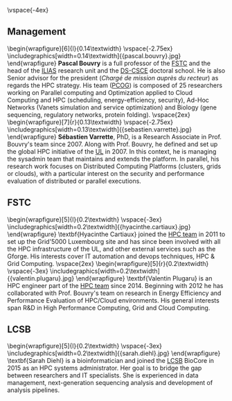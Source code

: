\vspace{-4ex}
## Management

\begin{wrapfigure}[6]{l}{0.14\textwidth}
  \vspace{-2.75ex}
  \includegraphics[width=0.14\textwidth]{{pascal.bouvry}.jpg}
\end{wrapfigure}
**Pascal Bouvry** is a full professor of the [FSTC](http://fstc.uni.lu) and the head of the  [ILIAS](http://wwwen.uni.lu/recherche/fstc/interdisciplinary_lab_for_intelligent_and_adaptive_systems_ilias/) research unit and the [DS-CSCE](http://wwwen.uni.lu/formations/fstc/doctoral_school_of_computer_science_and_computer_engineering) doctoral school.
He is also Senior advisor for the president (_Chargé de mission auprès du recteur_) as regards the HPC strategy.
His team ([PCOG](http://pcog.uni.lu)) is composed of 25 researchers working on Parallel computing and Optimization  applied to Cloud Computing and HPC (scheduling, energy-efficiency, security), Ad-Hoc Networks (Vanets simulation and service optimization) and Biology (gene sequencing, regulatory networks, protein folding).
  \vspace{2ex}
  \begin{wrapfigure}[7]{r}{0.13\textwidth}
    \vspace{-2.75ex}
    \includegraphics[width=0.13\textwidth]{{sebastien.varrette}.jpg}
  \end{wrapfigure}
  **Sébastien Varrette**, PhD, is a Research Associate in Prof. Bouvry's team since 2007. Along with Prof. Bouvry, he defined and set up the global HPC initiative of the [UL](http://www.uni.lu) in 2007. In this context, he is managing the sysadmin team that maintains and extends the platform.
In parallel, his research work focuses on Distributed Computing Platforms (clusters, grids or clouds), with a particular interest on the security and performance evaluation
of distributed or parallel executions.

## FSTC

\begin{wrapfigure}[5]{l}{0.2\textwidth}
  \vspace{-3ex}
  \includegraphics[width=0.2\textwidth]{{hyacinthe.cartiaux}.jpg}
\end{wrapfigure}
\textbf{Hyacinthe Cartiaux} joined the [HPC team](https://hpc.uni.lu/about/team.html) in 2011 to set up the Grid'5000 Luxembourg site and has since been involved with all the HPC infrastructure of the UL, and other external services such as the Gforge. His interests cover IT automation and devops techniques, HPC & Grid Computing.
  \vspace{2ex}
  \begin{wrapfigure}[5]{r}{0.2\textwidth}
    \vspace{-3ex}
    \includegraphics[width=0.2\textwidth]{{valentin.plugaru}.jpg}
  \end{wrapfigure}
   \textbf{Valentin Plugaru} is an HPC engineer part of the [HPC team](https://hpc.uni.lu/about/team.html) since 2014. Beginning with 2012 he has collaborated with Prof. Bouvry's team on research in Energy Efficiency and Performance Evaluation of HPC/Cloud environments. His general interests span R&D in High Performance Computing, Grid and Cloud Computing.

## LCSB

\begin{wrapfigure}[5]{l}{0.2\textwidth}
    \vspace{-3ex}
    \includegraphics[width=0.2\textwidth]{{sarah.diehl}.jpg}
  \end{wrapfigure}
  \textbf{Sarah Diehl} is a bioinformatician and joined the [LCSB](http://lcsb.uni.lu) BioCore in 2015 as an HPC systems administrator. Her goal is to bridge the gap between researchers and IT specialists. She is experienced in data management, next-generation sequencing analysis and development of analysis pipelines.
